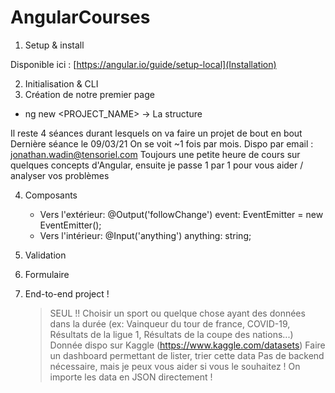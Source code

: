# AngularCourses

1. Setup & install

Disponible ici : [https://angular.io/guide/setup-local](Installation)

2. Initialisation & CLI
3. Création de notre premier page
* ng new <PROJECT_NAME>
    -> La structure

Il reste 4 séances durant lesquels on va faire un projet de bout en bout
Dernière séance le 09/03/21
On se voit ~1 fois par mois.
Dispo par email : jonathan.wadin@tensoriel.com
Toujours une petite heure de cours sur quelques concepts d'Angular, ensuite je passe 1 par 1 pour vous aider / analyser vos problèmes

4. Composants
    * Vers l'extérieur: @Output('followChange') event: EventEmitter<string> = new EventEmitter<string>();
    * Vers l'intérieur: @Input('anything') anything: string;
5. Validation
6. Formulaire

7. End-to-end project !
    > SEUL !!
    > Choisir un sport ou quelque chose ayant des données dans la durée (ex: Vainqueur du tour de france, COVID-19, Résultats de la ligue 1, Résultats de la coupe des nations...)
    > Donnée dispo sur Kaggle (https://www.kaggle.com/datasets)
    > Faire un dashboard permettant de lister, trier cette data
    > Pas de backend nécessaire, mais je peux vous aider si vous le souhaitez !
    > On importe les data en JSON directement !